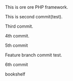 This is ore ore PHP framework.

This is second commit(test).

Third commit.

4th commit.

5th commit

Feature branch commit test.

6th commit

bookshelf
